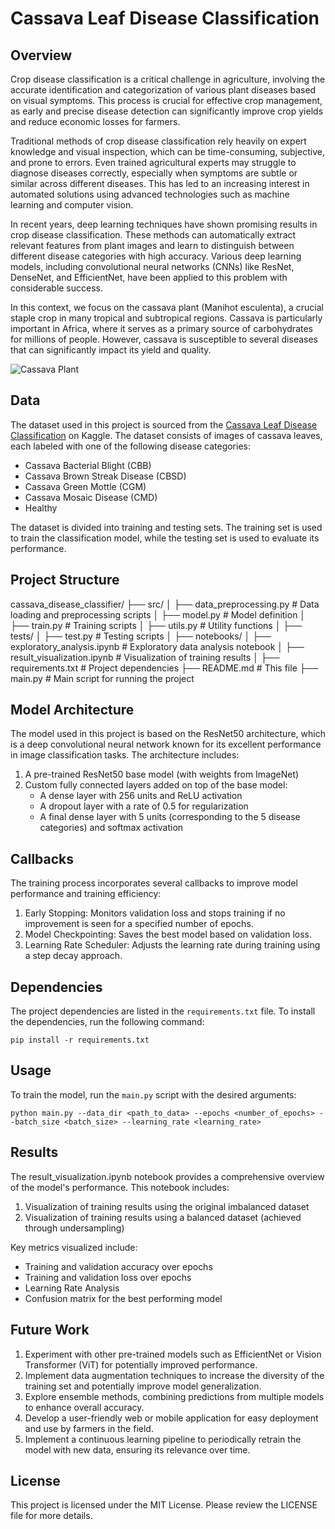 # Cassava Leaf Disease Classification

## Overview

Crop disease classification is a critical challenge in agriculture, involving the accurate identification and categorization of various plant diseases based on visual symptoms. This process is crucial for effective crop management, as early and precise disease detection can significantly improve crop yields and reduce economic losses for farmers.

Traditional methods of crop disease classification rely heavily on expert knowledge and visual inspection, which can be time-consuming, subjective, and prone to errors. Even trained agricultural experts may struggle to diagnose diseases correctly, especially when symptoms are subtle or similar across different diseases. This has led to an increasing interest in automated solutions using advanced technologies such as machine learning and computer vision.

In recent years, deep learning techniques have shown promising results in crop disease classification. These methods can automatically extract relevant features from plant images and learn to distinguish between different disease categories with high accuracy. Various deep learning models, including convolutional neural networks (CNNs) like ResNet, DenseNet, and EfficientNet, have been applied to this problem with considerable success.

In this context, we focus on the cassava plant (Manihot esculenta), a crucial staple crop in many tropical and subtropical regions. Cassava is particularly important in Africa, where it serves as a primary source of carbohydrates for millions of people. However, cassava is susceptible to several diseases that can significantly impact its yield and quality.

![Cassava Plant](\GitHub\Computer-Vision\Crop_Disease_Classifier\image\Cassava.jpg)

## Data

The dataset used in this project is sourced from the [Cassava Leaf Disease Classification](https://www.kaggle.com/competitions/cassava-leaf-disease-classification/data) on Kaggle. The dataset consists of images of cassava leaves, each labeled with one of the following disease categories:

*   Cassava Bacterial Blight (CBB)
*   Cassava Brown Streak Disease (CBSD)
*   Cassava Green Mottle (CGM)
*   Cassava Mosaic Disease (CMD)
*   Healthy

The dataset is divided into training and testing sets. The training set is used to train the classification model, while the testing set is used to evaluate its performance.

## Project Structure

cassava_disease_classifier/
├── src/
│ ├── data_preprocessing.py # Data loading and preprocessing scripts
│ ├── model.py # Model definition
│ ├── train.py # Training scripts
│ ├── utils.py # Utility functions
│
├── tests/
│ ├── test.py # Testing scripts
│
├── notebooks/
│ ├── exploratory_analysis.ipynb # Exploratory data analysis notebook
│ ├── result_visualization.ipynb # Visualization of training results
│
├── requirements.txt # Project dependencies
├── README.md # This file
├── main.py # Main script for running the project

## Model Architecture

The model used in this project is based on the ResNet50 architecture, which is a deep convolutional neural network known for its excellent performance in image classification tasks. The architecture includes:

1. A pre-trained ResNet50 base model (with weights from ImageNet)
2. Custom fully connected layers added on top of the base model:
   - A dense layer with 256 units and ReLU activation
   - A dropout layer with a rate of 0.5 for regularization
   - A final dense layer with 5 units (corresponding to the 5 disease categories) and softmax activation

## Callbacks

The training process incorporates several callbacks to improve model performance and training efficiency:

1. Early Stopping: Monitors validation loss and stops training if no improvement is seen for a specified number of epochs.
2. Model Checkpointing: Saves the best model based on validation loss.
3. Learning Rate Scheduler: Adjusts the learning rate during training using a step decay approach.

## Dependencies

The project dependencies are listed in the `requirements.txt` file. To install the dependencies, run the following command:

```
pip install -r requirements.txt
```

## Usage

To train the model, run the `main.py` script with the desired arguments:

```
python main.py --data_dir <path_to_data> --epochs <number_of_epochs> --batch_size <batch_size> --learning_rate <learning_rate>
```


## Results

The result_visualization.ipynb notebook provides a comprehensive overview of the model's performance. This notebook includes:

1. Visualization of training results using the original imbalanced dataset
2. Visualization of training results using a balanced dataset (achieved through undersampling)

Key metrics visualized include:
- Training and validation accuracy over epochs
- Training and validation loss over epochs
- Learning Rate Analysis
- Confusion matrix for the best performing model

## Future Work

1. Experiment with other pre-trained models such as EfficientNet or Vision Transformer (ViT) for potentially improved performance.
2. Implement data augmentation techniques to increase the diversity of the training set and potentially improve model generalization.
3. Explore ensemble methods, combining predictions from multiple models to enhance overall accuracy.
4. Develop a user-friendly web or mobile application for easy deployment and use by farmers in the field.
5. Implement a continuous learning pipeline to periodically retrain the model with new data, ensuring its relevance over time.

## License

This project is licensed under the MIT License. Please review the LICENSE file for more details.